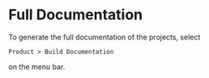 #  Full Documentation

To generate the full documentation of the projects, select
```
Product > Build Documentation
```
on the menu bar.
